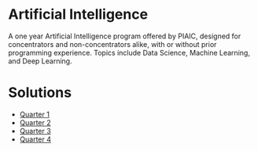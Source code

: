 # Artificial Intelligence

A one year Artificial Intelligence program offered by PIAIC, designed for concentrators and non-concentrators alike, with or without prior programming experience. Topics include Data Science, Machine Learning, and Deep Learning.

# Solutions

- [Quarter 1]()
- [Quarter 2]()
- [Quarter 3]()
- [Quarter 4]()
